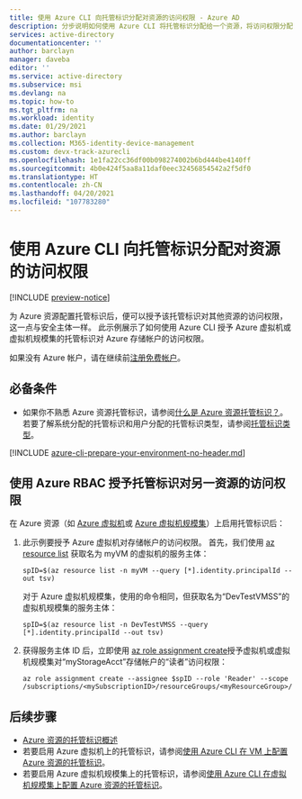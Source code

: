 ```yaml
---
title: 使用 Azure CLI 向托管标识分配对资源的访问权限 - Azure AD
description: 分步说明如何使用 Azure CLI 将托管标识分配给一个资源，将访问权限分配给另一个资源。
services: active-directory
documentationcenter: ''
author: barclayn
manager: daveba
editor: ''
ms.service: active-directory
ms.subservice: msi
ms.devlang: na
ms.topic: how-to
ms.tgt_pltfrm: na
ms.workload: identity
ms.date: 01/29/2021
ms.author: barclayn
ms.collection: M365-identity-device-management
ms.custom: devx-track-azurecli
ms.openlocfilehash: 1e1fa22cc36df00b098274002b6bd444be4140ff
ms.sourcegitcommit: 4b0e424f5aa8a11daf0eec32456854542a2f5df0
ms.translationtype: HT
ms.contentlocale: zh-CN
ms.lasthandoff: 04/20/2021
ms.locfileid: "107783280"
---
```

# <a name="assign-a-managed-identity-access-to-a-resource-using-azure-cli"></a>使用 Azure CLI 向托管标识分配对资源的访问权限

[!INCLUDE [preview-notice](../../../includes/active-directory-msi-preview-notice.md)]

为 Azure 资源配置托管标识后，便可以授予该托管标识对其他资源的访问权限，这一点与安全主体一样。 此示例展示了如何使用 Azure CLI 授予 Azure 虚拟机或虚拟机规模集的托管标识对 Azure 存储帐户的访问权限。

如果没有 Azure 帐户，请在继续前[注册免费帐户](https://azure.microsoft.com/free/)。

## <a name="prerequisites"></a>必备条件

- 如果你不熟悉 Azure 资源托管标识，请参阅[什么是 Azure 资源托管标识？](overview.md)。 若要了解系统分配的托管标识和用户分配的托管标识类型，请参阅[托管标识类型](overview.md#managed-identity-types)。

[!INCLUDE [azure-cli-prepare-your-environment-no-header.md](../../../includes/azure-cli-prepare-your-environment-no-header.md)]

## <a name="use-azure-rbac-to-assign-a-managed-identity-access-to-another-resource"></a>使用 Azure RBAC 授予托管标识对另一资源的访问权限

在 Azure 资源（如 [Azure 虚拟机](qs-configure-cli-windows-vm.md)或 [Azure 虚拟机规模集](qs-configure-cli-windows-vmss.md)）上启用托管标识后： 

1. 此示例要授予 Azure 虚拟机对存储帐户的访问权限。 首先，我们使用 [az resource list](/cli/azure/resource/#az_resource_list) 获取名为 myVM 的虚拟机的服务主体：

   ```azurecli-interactive
   spID=$(az resource list -n myVM --query [*].identity.principalId --out tsv)
   ```
   对于 Azure 虚拟机规模集，使用的命令相同，但获取名为“DevTestVMSS”的虚拟机规模集的服务主体：
   
   ```azurecli-interactive
   spID=$(az resource list -n DevTestVMSS --query [*].identity.principalId --out tsv)
   ```

1. 获得服务主体 ID 后，立即使用 [az role assignment create](/cli/azure/role/assignment#az_role_assignment_create)授予虚拟机或虚拟机规模集对“myStorageAcct”存储帐户的“读者”访问权限：

   ```azurecli-interactive
   az role assignment create --assignee $spID --role 'Reader' --scope /subscriptions/<mySubscriptionID>/resourceGroups/<myResourceGroup>/providers/Microsoft.Storage/storageAccounts/myStorageAcct
   ```

## <a name="next-steps"></a>后续步骤

- [Azure 资源的托管标识概述](overview.md)
- 若要启用 Azure 虚拟机上的托管标识，请参阅[使用 Azure CLI 在 VM 上配置 Azure 资源的托管标识](qs-configure-cli-windows-vm.md)。
- 若要启用 Azure 虚拟机规模集上的托管标识，请参阅[使用 Azure CLI 在虚拟机规模集上配置 Azure 资源的托管标识](qs-configure-cli-windows-vmss.md)。
